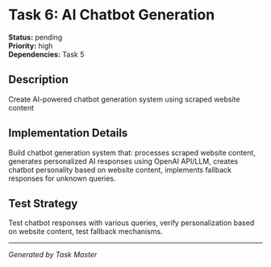 # Task 6: AI Chatbot Generation

**Status:** pending  
**Priority:** high  
**Dependencies:** Task 5  

## Description
Create AI-powered chatbot generation system using scraped website content

## Implementation Details
Build chatbot generation system that: processes scraped website content, generates personalized AI responses using OpenAI API/LLM, creates chatbot personality based on website content, implements fallback responses for unknown queries.

## Test Strategy
Test chatbot responses with various queries, verify personalization based on website content, test fallback mechanisms.

---
*Generated by Task Master*